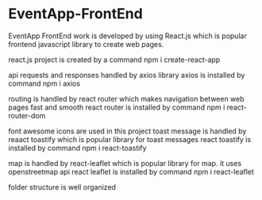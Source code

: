 # EventApp-FrontEnd

EventApp FrontEnd work is developed by using React.js which is popular frontend javascript library to create web pages. 

react.js project is created by a command npm i create-react-app

api requests and responses handled by axios library
axios is installed by command npm i axios

routing is handled by react router which makes navigation between web pages fast and smooth
react router is installed by command npm i react-router-dom

font awesome icons are used in this project
toast message is handled by reaact toastify which is popular library for toast messages
react toastify is installed by command npm i react-toastify

map is handled by react-leaflet which is popular library for map.
it uses openstreetmap api
react leaflet is installed by command npm i react-leaflet

folder structure is well organized

